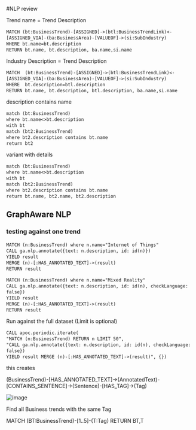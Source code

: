 #NLP review


Trend name = Trend Description
~~~
MATCH (bt:BusinessTrend)-[ASSIGNED]->(btl:BusinessTrendLink)<-[ASSIGNED_VIA]-(ba:BusinessArea)-[VALUEOF]->(si:SubIndustry)
WHERE bt.name=bt.description
RETURN bt.name, bt.description, ba.name,si.name
~~~


Industry Description = Trend Description
~~~~
MATCH  (bt:BusinessTrend)-[ASSIGNED]->(btl:BusinessTrendLink)<-[ASSIGNED_VIA]-(ba:BusinessArea)-[VALUEOF]->(si:SubIndustry)
WHERE  bt.description=btl.description
RETURN bt.name, bt.description, btl.description, ba.name,si.name
~~~~

description contains name
~~~~
match (bt:BusinessTrend)
where bt.name<>bt.description
with bt
match (bt2:BusinessTrend) 
where bt2.description contains bt.name
return bt2
~~~~

variant with details

~~~~
match (bt:BusinessTrend)
where bt.name<>bt.description
with bt
match (bt2:BusinessTrend) 
where bt2.description contains bt.name
return bt.name, bt2.name, bt2.description
~~~~

## GraphAware NLP

### testing against one trend

~~~
MATCH (n:BusinessTrend) where n.name="Internet of Things"
CALL ga.nlp.annotate({text: n.description, id: id(n)})
YIELD result
MERGE (n)-[:HAS_ANNOTATED_TEXT]->(result)
RETURN result
~~~

~~~
MATCH (n:BusinessTrend) where n.name="Mixed Reality"
CALL ga.nlp.annotate({text: n.description, id: id(n), checkLanguage: false}) 
YIELD result
MERGE (n)-[:HAS_ANNOTATED_TEXT]->(result)
RETURN result
~~~

Run against the full dataset (Limit is optional)

~~~
CALL apoc.periodic.iterate(
"MATCH (n:BusinessTrend) RETURN n LIMIT 50",
"CALL ga.nlp.annotate({text: n.description, id: id(n), checkLanguage: false}) 
YIELD result MERGE (n)-[:HAS_ANNOTATED_TEXT]->(result)", {})
~~~


this creates

(BusinessTrend)-[HAS_ANNOTATED_TEXT]->(AnnotatedText)-[CONTAINS_SENTENCE]->(Sentence)-[HAS_TAG]->(Tag)

![image](..\..\..\images\NLPTrendModel.PNG)

Find all Business trends with the same Tag

MATCH (BT:BusinessTrend)-[1..5]-(T:Tag)
RETURN BT,T